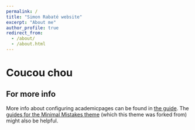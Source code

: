 ```yaml
---
permalink: /
title: "Simon Rabaté website"
excerpt: "About me"
author_profile: true
redirect_from: 
  - /about/
  - /about.html
---
```


Coucou chou
======

For more info
------
More info about configuring academicpages can be found in [the guide](https://academicpages.github.io/markdown/). The [guides for the Minimal Mistakes theme](https://mmistakes.github.io/minimal-mistakes/docs/configuration/) (which this theme was forked from) might also be helpful.
